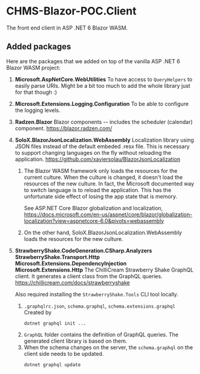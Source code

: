 ﻿# CHMS-Blazor-POC.Client
The front end client in ASP .NET 6 Blazor WASM.

## Added packages
Here are the packages that we added on top of the vanilla ASP .NET 6 Blazor WASM project:
1. **Microsoft.AspNetCore.WebUtilities**
   To have access to `QueryHelpers` to easily parse URIs. Might be a bit too much to add the whole library just for that though :)
2. **Microsoft.Extensions.Logging.Configuration**
   To be able to configure the logging levels.
3. **Radzen.Blazor**
   Blazor components -- includes the scheduler (calendar) component.
   https://blazor.radzen.com/
4. **SoloX.BlazorJsonLocalization.WebAssembly**
   Localization library using JSON files instead of the default embeded .resx file. This is necessary to support changing languages on the fly without reloading the application.
   https://github.com/xaviersolau/BlazorJsonLocalization
    1. The Blazor WASM framework only loads the resources for the current culture.
       When the culture is changed, it doesn't load the resources of the new culture. In fact, the Microsoft documented way to switch language is to reload the application. This has the unfortunate side effect of losing the app state that is memory.
  
       See ASP.NET Core Blazor globalization and localization, https://docs.microsoft.com/en-us/aspnet/core/blazor/globalization-localization?view=aspnetcore-6.0&pivots=webassembly
    1. On the other hand, SoloX.BlazorJsonLocalization.WebAssembly loads the resources for the new culture.
5. **StrawberryShake.CodeGeneration.CSharp.Analyzers**
   **StrawberryShake.Transport.Http**
   **Microsoft.Extensions.DependencyInjection**
   **Microsoft.Extensions.Http**
   The ChilliCream Strawberry Shake GraphQL client. It generates a client class from the GraphQL queries.
   https://chillicream.com/docs/strawberryshake

   Also required installing the `StrawberryShake.Tools` CLI tool locally.
   
    1. `.graphqlrc.json`, `schema.graphql`, `schema.extensions.graphql`
    Created by
       ```
       dotnet graphql init ...
       ```
    4. `GraphQL` folder contains the definition of GraphQL queries.
    The generated client library is based on them.
    5. When the schema changes on the server, the `schema.graphql` on the client side needs to be updated.
       ```
       dotnet graphql update
       ```